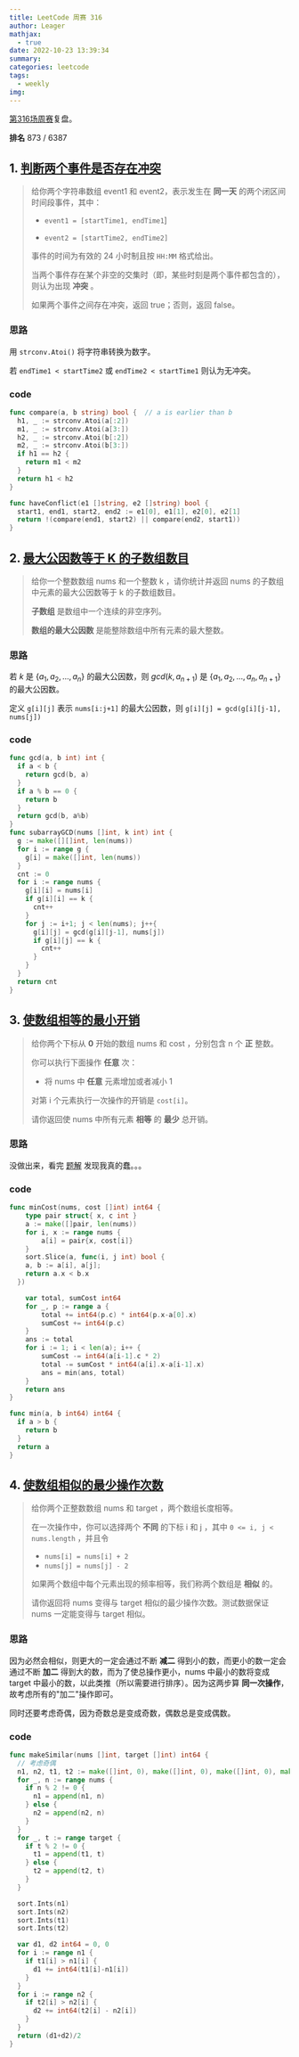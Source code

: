 ```yaml
---
title: LeetCode 周赛 316
author: Leager
mathjax:
  - true
date: 2022-10-23 13:39:34
summary:
categories: leetcode
tags:
  - weekly
img:
---
```


[第316场周赛](https://leetcode.cn/contest/weekly-contest-316/)复盘。

**排名** 873 / 6387

<!--more-->

## 1. [判断两个事件是否存在冲突](https://leetcode.cn/problems/determine-if-two-events-have-conflict/)

> 给你两个字符串数组 event1 和 event2，表示发生在 **同一天** 的两个闭区间时间段事件，其中：
>
> - `event1 = [startTime1, endTime1`]
>
> - `event2 = [startTime2, endTime2]`
>
> 事件的时间为有效的 24 小时制且按 `HH:MM` 格式给出。
>
> 当两个事件存在某个非空的交集时（即，某些时刻是两个事件都包含的），则认为出现 **冲突** 。
>
> 如果两个事件之间存在冲突，返回 true；否则，返回 false。
>

### 思路

用 `strconv.Atoi()` 将字符串转换为数字。

若 `endTime1 < startTime2` 或 `endTime2 < startTime1` 则认为无冲突。

### code

```go 判断两个事件是否存在冲突
func compare(a, b string) bool {  // a is earlier than b
  h1, _ := strconv.Atoi(a[:2])
  m1, _ := strconv.Atoi(a[3:])
  h2, _ := strconv.Atoi(b[:2])
  m2, _ := strconv.Atoi(b[3:])
  if h1 == h2 {
    return m1 < m2
  }
  return h1 < h2
}

func haveConflict(e1 []string, e2 []string) bool {
  start1, end1, start2, end2 := e1[0], e1[1], e2[0], e2[1]
  return !(compare(end1, start2) || compare(end2, start1))
}
```

## 2. [最大公因数等于 K 的子数组数目](https://leetcode.cn/problems/number-of-subarrays-with-gcd-equal-to-k/)

> 给你一个整数数组 nums 和一个整数 k ，请你统计并返回 nums 的子数组中元素的最大公因数等于 k 的子数组数目。
>
> **子数组** 是数组中一个连续的非空序列。
>
> **数组的最大公因数** 是能整除数组中所有元素的最大整数。

### 思路

若 $k$ 是 $\{a_1, a_2, \dots, a_n\}$ 的最大公因数，则 $gcd(k, a_{n+1})$ 是 $\{a_1, a_2, \dots, a_n, a_{n+1}\}$ 的最大公因数。

定义 `g[i][j]` 表示 `nums[i:j+1]` 的最大公因数，则 `g[i][j] = gcd(g[i][j-1], nums[j])`

### code

```go 最大公因数等于 K 的子数组数目
func gcd(a, b int) int {
  if a < b {
    return gcd(b, a)
  }
  if a % b == 0 {
    return b
  }
  return gcd(b, a%b)
}
func subarrayGCD(nums []int, k int) int {
  g := make([][]int, len(nums))
  for i := range g {
    g[i] = make([]int, len(nums))
  }
  cnt := 0
  for i := range nums {
    g[i][i] = nums[i]
    if g[i][i] == k {
      cnt++
    }
    for j := i+1; j < len(nums); j++{
      g[i][j] = gcd(g[i][j-1], nums[j])
      if g[i][j] == k {
        cnt++
      }
    }
  }
  return cnt
}
```

## 3. [使数组相等的最小开销](https://leetcode.cn/problems/minimum-cost-to-make-array-equal/)

> 给你两个下标从 **0** 开始的数组 nums 和 cost ，分别包含 n 个 **正** 整数。
>
> 你可以执行下面操作 **任意** 次：
>
> - 将 nums 中 **任意** 元素增加或者减小 1
>
> 对第 i 个元素执行一次操作的开销是 `cost[i]`。
>
> 请你返回使 nums 中所有元素 **相等** 的 **最少** 总开销。

### 思路

没做出来，看完 [题解](https://leetcode.cn/problems/minimum-cost-to-make-array-equal/solution/by-endlesscheng-i10r/) 发现我真的蠢。。。

### code

```go 使数组相等的最小开销
func minCost(nums, cost []int) int64 {
	type pair struct{ x, c int }
	a := make([]pair, len(nums))
	for i, x := range nums {
		a[i] = pair{x, cost[i]}
	}
	sort.Slice(a, func(i, j int) bool {
    a, b := a[i], a[j];
    return a.x < b.x
  })

	var total, sumCost int64
	for _, p := range a {
		total += int64(p.c) * int64(p.x-a[0].x)
		sumCost += int64(p.c)
	}
	ans := total
	for i := 1; i < len(a); i++ {
		sumCost -= int64(a[i-1].c * 2)
		total -= sumCost * int64(a[i].x-a[i-1].x)
		ans = min(ans, total)
	}
	return ans
}

func min(a, b int64) int64 {
  if a > b {
    return b
  }
  return a
}
```

## 4. [使数组相似的最少操作次数](https://leetcode.cn/problems/minimum-number-of-operations-to-make-arrays-similar/)

> 给你两个正整数数组 nums 和 target ，两个数组长度相等。
>
> 在一次操作中，你可以选择两个 **不同** 的下标 i 和 j ，其中 `0 <= i, j < nums.length` ，并且令
>
> - `nums[i] = nums[i] + 2`
> - `nums[j] = nums[j] - 2`
>
> 如果两个数组中每个元素出现的频率相等，我们称两个数组是 **相似** 的。
>
> 请你返回将 nums 变得与 target 相似的最少操作次数。测试数据保证 nums 一定能变得与 target 相似。

### 思路

因为必然会相似，则更大的一定会通过不断 **减二** 得到小的数，而更小的数一定会通过不断 **加二** 得到大的数，而为了使总操作更小，nums 中最小的数将变成 target 中最小的数，以此类推（所以需要进行排序）。因为这两步算 **同一次操作**，故考虑所有的"加二"操作即可。

同时还要考虑奇偶，因为奇数总是变成奇数，偶数总是变成偶数。

### code

```go 使数组相似的最少操作次数
func makeSimilar(nums []int, target []int) int64 {
  // 考虑奇偶
  n1, n2, t1, t2 := make([]int, 0), make([]int, 0), make([]int, 0), make([]int, 0)
  for _, n := range nums {
    if n % 2 != 0 {
      n1 = append(n1, n)
    } else {
      n2 = append(n2, n)
    }
  }
  for _, t := range target {
    if t % 2 != 0 {
      t1 = append(t1, t)
    } else {
      t2 = append(t2, t)
    }
  }

  sort.Ints(n1)
  sort.Ints(n2)
  sort.Ints(t1)
  sort.Ints(t2)

  var d1, d2 int64 = 0, 0
  for i := range n1 {
    if t1[i] > n1[i] {
      d1 += int64(t1[i]-n1[i])
    }
  }
  for i := range n2 {
    if t2[i] > n2[i] {
      d2 += int64(t2[i] - n2[i])
    }
  }
  return (d1+d2)/2
}
```

